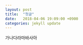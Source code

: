 ```yaml
---
layout: post
title:  "첫글"
date:   2018-04-06 19:09:00 +0900
categories: jekyll update
---
```

가나다라마바사아

